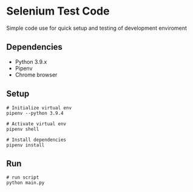 # Selenium Test Code
Simple code use for quick setup and testing of development enviroment

## Dependencies
- Python 3.9.x
- Pipenv
- Chrome browser

## Setup
```
# Initialize virtual env
pipenv --python 3.9.4

# Activate virtual env
pipenv shell

# Install dependencies
pipenv install
```

## Run
```
# run script
python main.py
```